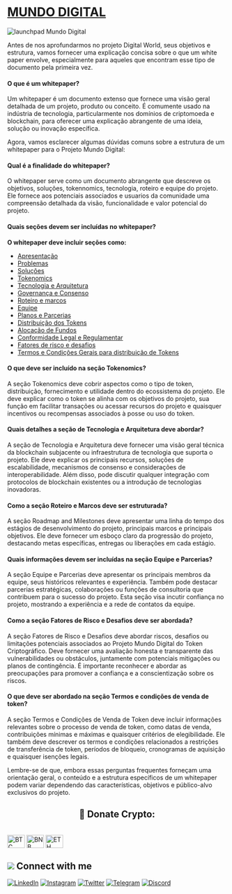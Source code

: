 # [MUNDO DIGITAL](https://www.asppibra.com.br/)

![launchpad Mundo Digital](https://github.com/ASPPIBRA-DAO/WHITE-PAPER/assets/80177249/042a21dd-030c-409f-994c-77496af9d5c2)

Antes de nos aprofundarmos no projeto Digital World, seus objetivos e estrutura, vamos fornecer uma explicação concisa sobre o que um white paper envolve, especialmente para aqueles que encontram esse tipo de documento pela primeira vez.

#### O que é um whitepaper?

Um whitepaper é um documento extenso que fornece uma visão geral detalhada de um projeto, produto ou conceito. É comumente usado na indústria de tecnologia, particularmente nos domínios de criptomoeda e blockchain, para oferecer uma explicação abrangente de uma ideia, solução ou inovação específica.

Agora, vamos esclarecer algumas dúvidas comuns sobre a estrutura de um whitepaper para o Projeto Mundo Digital:

#### Qual é a finalidade do whitepaper? 

O whitepaper serve como um documento abrangente que descreve os objetivos, soluções, tokennomics, tecnologia, roteiro e equipe do projeto. Ele fornece aos potenciais associados e usuarios da comunidade uma compreensão detalhada da visão, funcionalidade e valor potencial do projeto.

#### Quais seções devem ser incluídas no whitepaper?


**O whitepaper deve incluir seções como:**

- [Apresentação](https://github.com/ASPPIBRA-DAO/ASPPIBRA-DAO/blob/main/APRESENTA%C3%87%C3%83O.md)
- [Problemas](https://github.com/ASPPIBRA-DAO/ASPPIBRA-DAO/blob/main/PROBLEMAS.md#problemas)
- [Soluçôes](https://github.com/ASPPIBRA-DAO/ASPPIBRA-DAO/blob/main/SOLU%C3%87%C3%95ES.md#solu%C3%A7%C3%B5es)
- [Tokenomics](https://github.com/ASPPIBRA-DAO/ASPPIBRA-DAO/blob/main/TOKENOMICS.md#tokenomics)
- [Tecnologia e Arquitetura](https://github.com/ASPPIBRA-DAO/ASPPIBRA-DAO/blob/main/TECNOLOGIA%20E%20ARQUITETURA.md)
- [Governança e Consenso](https://github.com/ASPPIBRA-DAO/ASPPIBRA-DAO/blob/main/GOVERNAN%C3%87A%20E%20CONSENSO.md)
- [Roteiro e marcos](https://github.com/ASPPIBRA-DAO/ASPPIBRA-DAO/blob/main/ROADMAP.md#road-map)
- [Equipe](https://github.com/ASPPIBRA-DAO/ASPPIBRA-DAO/blob/main/DIRETORIA.md)
- [Planos e Parcerias](https://github.com/ASPPIBRA-DAO/ASPPIBRA-DAO/blob/main/PLANOS%20E%20PARCERIAS.md#planos-e-parcerias)
- [Distribuição dos Tokens](https://github.com/ASPPIBRA-DAO/ASPPIBRA-DAO/blob/main/TOKENOMICS.md#distribui%C3%A7%C3%A3o-dos-tokens)
- [Alocação de Fundos](https://github.com/ASPPIBRA-DAO/ASPPIBRA-DAO/blob/main/TOKENOMICS.md#aloca%C3%A7%C3%A3o-de-fundos)
- [Conformidade Legal e Regulamentar](https://github.com/ASPPIBRA-DAO/ASPPIBRA-DAO/blob/main/QUEM%20SOMOS.md#t%C3%ADtulo-vii--da-ordem-econ%C3%B4mica-e-financeira)
- [Fatores de risco e desafios](https://github.com/ASPPIBRA-DAO/ASPPIBRA-DAO/blob/main/TERMOS%20E%20CONDI%C3%87%C3%95ES%20GERAIS.md#fatores-de-riscos-e-desafios)
- [Termos e Condições Gerais para distribuição de Tokens](https://github.com/ASPPIBRA-DAO/ASPPIBRA-DAO/blob/main/TERMOS%20E%20CONDI%C3%87%C3%95ES%20GERAIS.md#termos-e-condi%C3%A7%C3%B5es-gerais-tcgs)

#### O que deve ser incluído na seção Tokenomics? 

A seção Tokenomics deve cobrir aspectos como o tipo de token, distribuição, fornecimento e utilidade dentro do ecossistema do projeto. Ele deve explicar como o token se alinha com os objetivos do projeto, sua função em facilitar transações ou acessar recursos do projeto e quaisquer incentivos ou recompensas associados à posse ou uso do token.

#### Quais detalhes a seção de Tecnologia e Arquitetura deve abordar? 

A seção de Tecnologia e Arquitetura deve fornecer uma visão geral técnica da blockchain subjacente ou infraestrutura de tecnologia que suporta o projeto. Ele deve explicar os principais recursos, soluções de escalabilidade, mecanismos de consenso e considerações de interoperabilidade. Além disso, pode discutir qualquer integração com protocolos de blockchain existentes ou a introdução de tecnologias inovadoras.

#### Como a seção Roteiro e Marcos deve ser estruturada? 

A seção Roadmap and Milestones deve apresentar uma linha do tempo dos estágios de desenvolvimento do projeto, principais marcos e principais objetivos. Ele deve fornecer um esboço claro da progressão do projeto, destacando metas específicas, entregas ou liberações em cada estágio.

#### Quais informações devem ser incluídas na seção Equipe e Parcerias? 

A seção Equipe e Parcerias deve apresentar os principais membros da equipe, seus históricos relevantes e experiência. Também pode destacar parcerias estratégicas, colaborações ou funções de consultoria que contribuem para o sucesso do projeto. Esta seção visa incutir confiança no projeto, mostrando a experiência e a rede de contatos da equipe.

#### Como a seção Fatores de Risco e Desafios deve ser abordada? 

A seção Fatores de Risco e Desafios deve abordar riscos, desafios ou limitações potenciais associados ao Projeto Mundo Digital do Token Criptográfico. Deve fornecer uma avaliação honesta e transparente das vulnerabilidades ou obstáculos, juntamente com potenciais mitigações ou planos de contingência. É importante reconhecer e abordar as preocupações para promover a confiança e a conscientização sobre os riscos.

#### O que deve ser abordado na seção Termos e condições de venda de token? 

A seção Termos e Condições de Venda de Token deve incluir informações relevantes sobre o processo de venda de token, como datas de venda, contribuições mínimas e máximas e quaisquer critérios de elegibilidade. Ele também deve descrever os termos e condições relacionados a restrições de transferência de token, períodos de bloqueio, cronogramas de aquisição e quaisquer isenções legais.

Lembre-se de que, embora essas perguntas frequentes forneçam uma orientação geral, o conteúdo e a estrutura específicos de um whitepaper podem variar dependendo das características, objetivos e público-alvo exclusivos do projeto.


## <h2 align="center">🎁 Donate Crypto:</h2>



<div style="display: inline_block"><br>
 <img align="center" alt="BTC" height="30" width="40" src="https://user-images.githubusercontent.com/80177249/180482937-475896ac-4853-470f-80da-dae18bcf7748.svg">
 <img align="center" alt="BNB" height="30" width="40" src="https://user-images.githubusercontent.com/80177249/180481724-2560053f-dcd3-4879-a63f-5801eb373e66.svg">
 <img align="center" alt="ETH" height="30" width="40" src="https://user-images.githubusercontent.com/80177249/180481896-cf45cdde-72f9-4986-8181-9ee64fae126d.svg">
 
 ## <img src="https://img.icons8.com/nolan/25/computer.png"/> Connect with me

[![LinkedIn](https://img.shields.io/badge/linkedin-%230077B5.svg?&style=for-the-badge&logo=linkedin&logoColor=white)](https://linkedin.com/company/asppibra-dao/) 
[![Instagram](https://img.shields.io/badge/Instagram-%23E4405F.svg?style=for-the-badge&logo=Instagram&logoColor=white)](https://instagram.com/asppibra/) 
[![Twitter](https://img.shields.io/badge/twitter-%231DA1F2.svg?&style=for-the-badge&logo=twitter&logoColor=white)](https://twitter.com/ASPPIBRA_ORG) 
[![Telegram](https://img.shields.io/badge/Telegram-2CA5E0?style=for-the-badge&logo=telegram&logoColor=white)](https://t.me/Mundo_Digital_BR)
[![Discord](https://img.shields.io/badge/Discord-7289DA?style=for-the-badge&logo=discord&logoColor=white)](https://discord)

 
</div>

